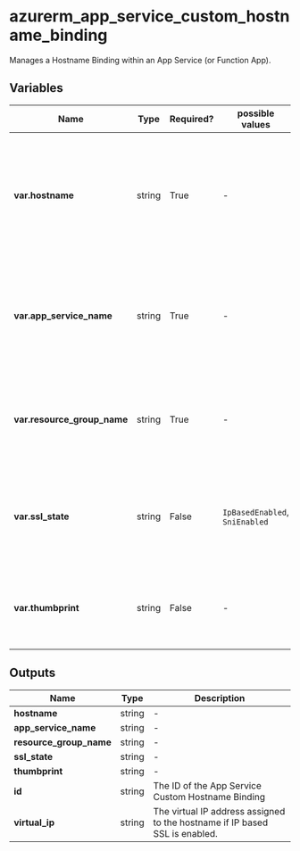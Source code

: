 # azurerm_app_service_custom_hostname_binding

Manages a Hostname Binding within an App Service (or Function App).

## Variables

| Name | Type | Required? |  possible values |  Description |
| ---- | ---- | --------- |  ----------- | ----------- |
| **var.hostname** | string | True | -  |  Specifies the Custom Hostname to use for the App Service, example `www.example.com`. Changing this forces a new resource to be created. | 
| **var.app_service_name** | string | True | -  |  The name of the App Service in which to add the Custom Hostname Binding. Changing this forces a new resource to be created. | 
| **var.resource_group_name** | string | True | -  |  The name of the resource group in which the App Service exists. Changing this forces a new resource to be created. | 
| **var.ssl_state** | string | False | `IpBasedEnabled`, `SniEnabled`  |  The SSL type. Possible values are `IpBasedEnabled` and `SniEnabled`. Changing this forces a new resource to be created. | 
| **var.thumbprint** | string | False | -  |  The SSL certificate thumbprint. Changing this forces a new resource to be created. | 



## Outputs

| Name | Type | Description |
| ---- | ---- | --------- | 
| **hostname** | string  | - | 
| **app_service_name** | string  | - | 
| **resource_group_name** | string  | - | 
| **ssl_state** | string  | - | 
| **thumbprint** | string  | - | 
| **id** | string  | The ID of the App Service Custom Hostname Binding | 
| **virtual_ip** | string  | The virtual IP address assigned to the hostname if IP based SSL is enabled. | 